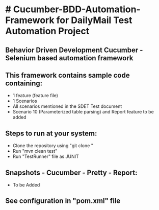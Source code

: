 <h1># Cucumber-BDD-Automation-Framework for DailyMail Test Automation Project</h1>
<h2>Behavior Driven Development Cucumber - Selenium based automation framework </h2>

<h2>This framework contains sample code containing:</h2>
	<ul><li>1 feature (feature file)</li>
	<li>1 Scenarios</li>
	<li>All scenarios mentioned in the SDET Test document</li>
	<li>Scenario 10 (Parameterized table parsing) and Report feature to be added</li></ul>
	  

<h2>Steps to run at your system:</h2>
	<ul>
	<li>Clone the repository using "git clone <repository url>"</li>
	<li>Run "mvn clean test"</li>
	<li>Run "TestRunner" file as JUNIT</li>
	</ul>

<h2>Snapshots - Cucumber - Pretty - Report:</h2>
<ul>
<li> To be Added</li>
</ul>

	
<h2>See configuration in "pom.xml" file</h2>


